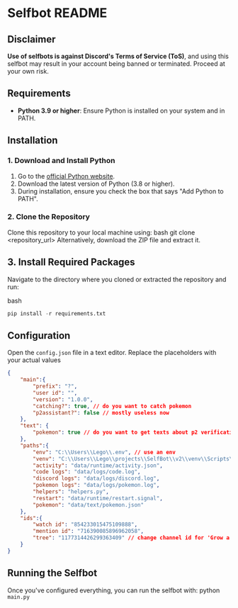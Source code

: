 # Selfbot README

## Disclaimer

**Use of selfbots is against Discord's Terms of Service (ToS)**, and using this selfbot may result in your account being banned or terminated. Proceed at your own risk.

## Requirements

- **Python 3.9 or higher**: Ensure Python is installed on your system and in PATH.

## Installation

### 1. Download and Install Python

1. Go to the [official Python website](https://www.python.org/downloads/).
2. Download the latest version of Python (3.8 or higher).
3. During installation, ensure you check the box that says "Add Python to PATH".

### 2. Clone the Repository

Clone this repository to your local machine using:
bash
git clone <repository_url>
Alternatively, download the ZIP file and extract it.

## 3. Install Required Packages

Navigate to the directory where you cloned or extracted the repository and run:

bash

```py
pip install -r requirements.txt
```

## Configuration

Open the `config.json` file in a text editor.
Replace the placeholders with your actual values

```json
{
    "main":{
        "prefix": "?",
        "user id": "",
        "version": "1.0.0",
        "catching?": true, // do you want to catch pokemon
        "p2assistant?": false // mostly useless now
    },
    "text": {
        "pokemon": true // do you want to get texts about p2 verification?
    },
    "paths":{
        "env": "C:\\Users\\Lego\\.env", // use an env 
        "venv": "C:\\Users\\Lego\\projects\\SelfBot\\v2\\venv\\Scripts\\python.exe", // use a venv
        "activity": "data/runtime/activity.json",
        "code logs": "data/logs/code.log",
        "discord logs": "data/logs/discord.log",
        "pokemon logs": "data/logs/pokemon.log",
        "helpers": "helpers.py",
        "restart": "data/runtime/restart.signal",
        "pokemon": "data/text/pokemon.json"
    },
    "ids":{
        "watch id": "854233015475109888",
        "mention id": "716390085896962058",
        "tree": "1177314426299363409" // change channel id for 'Grow a Tree#5130'
    }
}
```

## Running the Selfbot

Once you've configured everything, you can run the selfbot with:
python `main.py`
